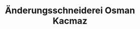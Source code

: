 ---
title: "Änderungsschneiderei Osman Kacmaz"
url: /waltrop/aenderungsschneiderei-osman-kacmaz/
shop: Schneiderei
---